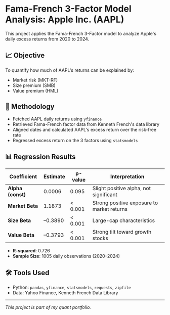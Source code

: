 # Fama-French 3-Factor Model Analysis: Apple Inc. (AAPL)

This project applies the Fama-French 3-Factor model to analyze Apple's daily excess returns from 2020 to 2024.

## 📈 Objective

To quantify how much of AAPL's returns can be explained by:
- Market risk (MKT-RF)
- Size premium (SMB)
- Value premium (HML)

## 🧪 Methodology

- Fetched AAPL daily returns using `yfinance`
- Retrieved Fama-French factor data from Kenneth French's data library
- Aligned dates and calculated AAPL's excess return over the risk-free rate
- Regressed excess return on the 3 factors using `statsmodels`

## 📊 Regression Results

| Coefficient | Estimate | p-value | Interpretation |
|-------------|----------|---------|----------------|
| **Alpha (const)** | 0.0006 | 0.095 | Slight positive alpha, not significant |
| **Market Beta** | 1.1873 | < 0.001 | Strong positive exposure to market returns |
| **Size Beta** | –0.3890 | < 0.001 | Large-cap characteristics |
| **Value Beta** | –0.3793 | < 0.001 | Strong tilt toward growth stocks |

- **R-squared**: 0.726  
- **Sample Size**: 1005 daily observations (2020–2024)

## 🛠️ Tools Used

- Python: `pandas`, `yfinance`, `statsmodels`, `requests`, `zipfile`
- Data: Yahoo Finance, Kenneth French Data Library

---

*This project is part of my quant portfolio.*
